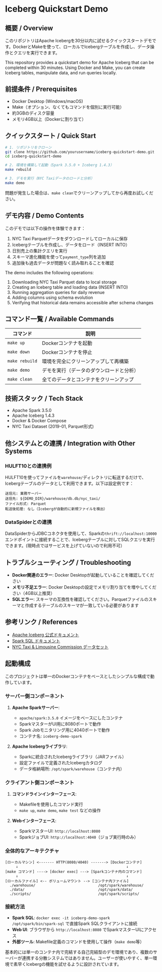 # Iceberg Quickstart Demo

## 概要 / Overview

このリポジトリはApache Icebergを30分以内に試せるクイックスタートデモです。DockerとMakeを使って、ローカルでIcebergテーブルを作成し、データ操作とクエリを実行できます。

This repository provides a quickstart demo for Apache Iceberg that can be completed within 30 minutes. Using Docker and Make, you can create Iceberg tables, manipulate data, and run queries locally.

## 前提条件 / Prerequisites

- Docker Desktop (Windows/macOS)
- Make（オプション、なくてもコマンドを個別に実行可能）
- 約3GBのディスク容量
- メモリ4GB以上（Dockerに割り当て）

## クイックスタート / Quick Start

```bash
# 1. リポジトリをクローン
git clone https://github.com/yourusername/iceberg-quickstart-demo.git
cd iceberg-quickstart-demo

# 2. 環境を構築して起動（Spark 3.5.0 + Iceberg 1.4.3）
make rebuild

# 3. デモを実行（NYC Taxiデータのロードと分析）
make demo
```

問題が発生した場合は、`make clean`でクリーンアップしてから再度お試しください。

## デモ内容 / Demo Contents

このデモでは以下の操作を体験できます：

1. NYC Taxi Parquetデータをダウンロードしてローカルに保存
2. Icebergテーブルを作成し、データをロード（INSERT INTO）
3. 日別売上の集計クエリを実行
4. スキーマ進化機能を使って`payment_type`列を追加
5. 追加後も過去データが問題なく読み取れることを確認

The demo includes the following operations:

1. Downloading NYC Taxi Parquet data to local storage
2. Creating an Iceberg table and loading data (INSERT INTO)
3. Running aggregation queries for daily revenue
4. Adding columns using schema evolution
5. Verifying that historical data remains accessible after schema changes

## コマンド一覧 / Available Commands

| コマンド | 説明 |
|---------|------|
| `make up` | Dockerコンテナを起動 |
| `make down` | Dockerコンテナを停止 |
| `make rebuild` | 環境を完全にクリーンアップして再構築 |
| `make demo` | デモを実行（データのダウンロードと分析） |
| `make clean` | 全てのデータとコンテナをクリーンアップ |

## 技術スタック / Tech Stack

- Apache Spark 3.5.0
- Apache Iceberg 1.4.3
- Docker & Docker Compose
- NYC Taxi Dataset (2019-01, Parquet形式)

## 他システムとの連携 / Integration with Other Systems

### HULFT10との連携例

HULFT10を使ってファイルを`warehouse/`ディレクトリに転送するだけで、Icebergテーブルのデータとして利用できます。以下は設定例です：

```
送信元: 業務サーバー
送信先: ${DEMO_DIR}/warehouse/db.db/nyc_taxi/
ファイル形式: Parquet
転送後処理: なし（Icebergが自動的に新規ファイルを検出）
```

### DataSpiderとの連携

DataSpiderからJDBCコネクタを使用して、Sparkの`thrift://localhost:10000`エンドポイントに接続することで、Icebergテーブルに対してSQLクエリを実行できます。(現時点ではサービスを上げていないので利用不可）

## トラブルシューティング / Troubleshooting

- **Docker関連のエラー**: Docker Desktopが起動していることを確認してください
- **メモリ不足エラー**: Docker Desktopの設定でメモリ割り当てを増やしてください（4GB以上推奨）
- **SQLエラー**: スキーマの互換性を確認してください。Parquetファイルのスキーマと作成するテーブルのスキーマが一致している必要があります

## 参考リンク / References

- [Apache Iceberg 公式ドキュメント](https://iceberg.apache.org/docs/latest/)
- [Spark SQL ドキュメント](https://spark.apache.org/docs/latest/sql-programming-guide.html)
- [NYC Taxi & Limousine Commission データセット](https://www.nyc.gov/site/tlc/about/tlc-trip-record-data.page) 



## 起動構成
このプロジェクトは単一のDockerコンテナをベースとしたシンプルな構成で動作しています。

### サーバー側コンポーネント
1. **Apache Sparkサーバー**:
   - `apache/spark:3.5.0` イメージをベースにしたコンテナ
   - SparkマスターがUI用に8080ポートで動作
   - Spark Jobモニタリング用に4040ポートで動作
   - コンテナ名: `iceberg-demo-spark`

2. **Apache Icebergライブラリ**:
   - Sparkに統合されたIcebergライブラリ（JARファイル）
   - 設定ファイルで定義されたIcebergカタログ
   - データ格納場所: `/opt/spark/warehouse`（コンテナ内）

### クライアント側コンポーネント
1. **コマンドラインインターフェース**:
   - Makefileを使用したコマンド実行
   - `make up`, `make demo`, `make test` などの操作

2. **Webインターフェース**:
   - SparkマスターUI: `http://localhost:8080`
   - SparkジョブUI: `http://localhost:4040`（ジョブ実行時のみ）

### 全体的なアーキテクチャ
```
[ローカルマシン] <------- HTTP(8080/4040) -------> [Dockerコンテナ]
     ↓                                                  ↓
[make コマンド] ----> [docker exec] ---> [Sparkコンテナ内のコマンド]
     ↓                                                  ↓
[ローカルファイル] <-- ボリュームマウント --> [コンテナ内ファイル]
  ./warehouse/                             /opt/spark/warehouse/
  ./data/                                  /opt/spark/data/
  ./scripts/                               /opt/spark/scripts/
```

### 接続方法
- **Spark SQL**: `docker exec -it iceberg-demo-spark /opt/spark/bin/spark-sql` で直接Spark SQLクライアントに接続
- **Web UI**: ブラウザから `http://localhost:8080` でSparkマスターUIにアクセス
- **外部ツール**: Makefile定義のコマンドを使用して操作（`make demo`等）

基本的には単一のコンテナ内で完結する自己完結型のデモ環境であり、複数のサーバーが連携する分散システムではありません。ユーザーが使いやすく、単一環境で素早くIcebergの機能を試せるように設計されています。
